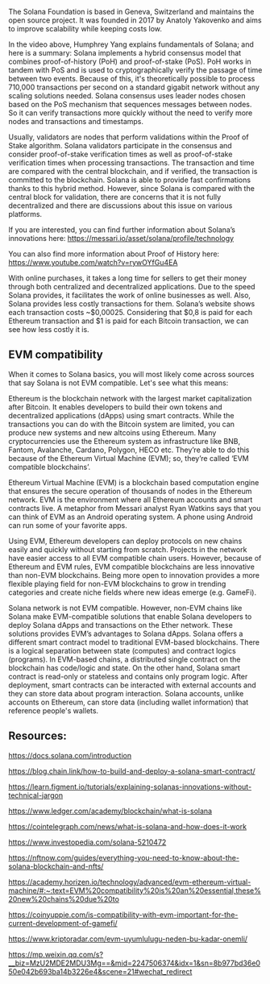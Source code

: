 The Solana Foundation is based in Geneva, Switzerland and maintains the open source project. It was founded in 2017 by Anatoly Yakovenko and aims to improve scalability while keeping costs low. 

In the video above, Humphrey Yang explains fundamentals of Solana; and here is a summary:
Solana implements a hybrid consensus model that combines proof-of-history (PoH) and proof-of-stake (PoS). PoH works in tandem with PoS and is used to cryptographically verify the passage of time between two events. Because of this, it's theoretically possible to process 710,000 transactions per second on a standard gigabit network without any scaling solutions needed. Solana consensus uses leader nodes chosen based on the PoS mechanism that sequences messages between nodes. So it can verify transactions more quickly without the need to verify more nodes and transactions and timestamps.

Usually, validators are nodes that perform validations within the Proof of Stake algorithm. Solana validators participate in the consensus and consider proof-of-stake verification times as well as proof-of-stake verification times when processing transactions. The transaction and time are compared with the central blockchain, and if verified, the transaction is committed to the blockchain. Solana is able to provide fast confirmations thanks to this hybrid method. However, since Solana is compared with the central block for validation, there are concerns that it is not fully decentralized and there are discussions about this issue on various platforms.

If you are interested, you can find further information about Solana’s innovations here: 
https://messari.io/asset/solana/profile/technology

You can also find more information about Proof of History here:
https://www.youtube.com/watch?v=rywOYfGu4EA

With online purchases, it takes a long time for sellers to get their money through both centralized and decentralized applications. Due to the speed Solana provides, it facilitates the work of online businesses as well. Also, Solana provides less costly transactions for them. Solana’s website shows each transaction costs ~$0,00025. Considering that $0,8 is paid for each Ethereum transaction and $1 is paid for each Bitcoin transaction, we can see how less costly it is.

## EVM compatibility 
When it comes to Solana basics, you will most likely come across sources that say Solana is not EVM compatible. Let's see what this means:

Ethereum is the blockchain network with the largest market capitalization after Bitcoin. It enables developers to build their own tokens and decentralized applications (dApps) using smart contracts. While the transactions you can do with the Bitcoin system are limited, you can produce new systems and new altcoins using Ethereum. Many cryptocurrencies use the Ethereum system as infrastructure like BNB, Fantom, Avalanche, Cardano, Polygon, HECO etc. They’re able to do this because of the Ethereum Virtual Machine (EVM); so, they’re called ‘EVM compatible blockchains’.

Ethereum Virtual Machine (EVM) is a blockchain based computation engine that ensures the secure operation of thousands of nodes in the Ethereum network. EVM is the environment where all Ethereum accounts and smart contracts live. A metaphor from Messari analyst Ryan Watkins says that you can think of EVM as an Android operating system. A phone using Android can run some of your favorite apps.

Using EVM, Ethereum developers can deploy protocols on new chains easily and quickly without starting from scratch. Projects in the network have easier access to all EVM compatible chain users. However, because of Ethereum and EVM rules, EVM compatible blockchains are less innovative than non-EVM blockchains. Being more open to innovation provides a more flexible playing field for non-EVM blockchains to grow in trending categories and create niche fields where new ideas emerge (e.g. GameFi).

Solana network is not EVM compatible. However, non-EVM chains like Solana make EVM-compatible solutions that enable Solana developers to deploy Solana dApps and transactions on the Ether network. These solutions provides EVM’s advantages to Solana dApps.
Solana offers a different smart contract model to traditional EVM-based blockchains. There is a logical separation between state (computes) and contract logics (programs). In EVM-based chains, a distributed single contract on the blockchain has code/logic and state. On the other hand, Solana smart contract is read-only or stateless and contains only program logic. After deployment, smart contracts can be interacted with external accounts and they can store data about program interaction. Solana accounts, unlike accounts on Ethereum, can store data (including wallet information) that reference people's wallets. 

## Resources:
https://docs.solana.com/introduction

https://blog.chain.link/how-to-build-and-deploy-a-solana-smart-contract/

https://learn.figment.io/tutorials/explaining-solanas-innovations-without-technical-jargon 

https://www.ledger.com/academy/blockchain/what-is-solana

https://cointelegraph.com/news/what-is-solana-and-how-does-it-work

https://www.investopedia.com/solana-5210472

https://nftnow.com/guides/everything-you-need-to-know-about-the-solana-blockchain-and-nfts/

https://academy.horizen.io/technology/advanced/evm-ethereum-virtual-machine/#:~:text=EVM%20compatibility%20is%20an%20essential,these%20new%20chains%20due%20to

https://coinyuppie.com/is-compatibility-with-evm-important-for-the-current-development-of-gamefi/

https://www.kriptoradar.com/evm-uyumlulugu-neden-bu-kadar-onemli/

https://mp.weixin.qq.com/s?__biz=MzU2MDE2MDU3Mg==&mid=2247506374&idx=1&sn=8b977bd36e050e042b693ba14b3226e4&scene=21#wechat_redirect
